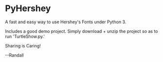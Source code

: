 # PyHershey
A fast and easy way to use Hershey's Fonts under Python 3.

Includes a good demo project. Simply download + unzip the project so as to run 'TurtleShow.py.'

Sharing is Caring!

--Randall
